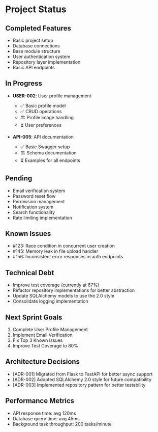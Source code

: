 # Project Status

## Completed Features
- Basic project setup
- Database connections
- Base module structure
- User authentication system
- Repository layer implementation
- Basic API endpoints

## In Progress
- **USER-002**: User profile management
  - ✅ Basic profile model
  - ✅ CRUD operations
  - 🏗️ Profile image handling
  - ⏳ User preferences

- **API-005**: API documentation
  - ✅ Basic Swagger setup
  - 🏗️ Schema documentation
  - ⏳ Examples for all endpoints

## Pending
- Email verification system
- Password reset flow
- Permission management
- Notification system
- Search functionality
- Rate limiting implementation

## Known Issues
- #123: Race condition in concurrent user creation
- #145: Memory leak in file upload handler
- #156: Inconsistent error responses in auth endpoints

## Technical Debt
- Improve test coverage (currently at 67%)
- Refactor repository implementations for better abstraction
- Update SQLAlchemy models to use the 2.0 style
- Consolidate logging implementation

## Next Sprint Goals
1. Complete User Profile Management
2. Implement Email Verification
3. Fix Top 3 Known Issues
4. Improve Test Coverage to 80%

## Architecture Decisions
- [ADR-001] Migrated from Flask to FastAPI for better async support
- [ADR-002] Adopted SQLAlchemy 2.0 style for future compatibility
- [ADR-003] Implemented repository pattern for better testability

## Performance Metrics
- API response time: avg 120ms
- Database query time: avg 45ms
- Background task throughput: 200 tasks/minute 